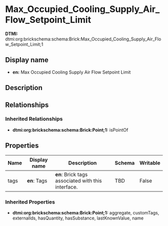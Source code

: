 # Max_Occupied_Cooling_Supply_Air_Flow_Setpoint_Limit
**DTMI:** dtmi:org:brickschema:schema:Brick:Max_Occupied_Cooling_Supply_Air_Flow_Setpoint_Limit;1
## Display name
- **en:** Max Occupied Cooling Supply Air Flow Setpoint Limit
## Description
## Relationships
### Inherited Relationships
* **dtmi:org:brickschema:schema:Brick:Point;1:** isPointOf
## Properties
|Name|Display name|Description|Schema|Writable|
|-|-|-|-|-|
|tags|**en**: Tags|**en**: Brick tags associated with this interface.|TBD|False|
### Inherited Properties
* **dtmi:org:brickschema:schema:Brick:Point;1:** aggregate, customTags, externalIds, hasQuantity, hasSubstance, lastKnownValue, name
